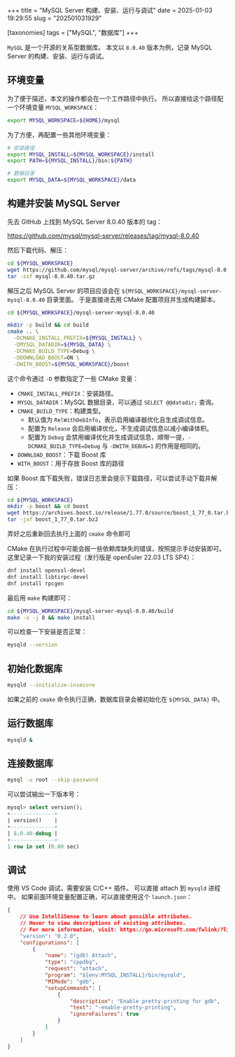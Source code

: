 +++
title = "MySQL Server 构建、安装、运行与调试"
date = 2025-01-03 19:29:55
slug = "202501031929"

[taxonomies]
tags = ["MySQL", "数据库"]
+++

`MySQL` 是一个开源的关系型数据库。
本文以 `8.0.40` 版本为例，记录 MySQL Server 的构建、安装、运行与调试。

<!-- more -->

## 环境变量

为了便于描述，本文的操作都会在一个工作路径中执行。
所以直接给这个路径配一个环境变量 `MYSQL_WORKSPACE`：

```sh
export MYSQL_WORKSPACE=${HOME}/mysql
```

为了方便，再配置一些其他环境变量：

```sh
# 安装路径
export MYSQL_INSTALL=${MYSQL_WORKSPACE}/install
export PATH=${MYSQL_INSTALL}/bin:${PATH}

# 数据目录
export MYSQL_DATA=${MYSQL_WORKSPACE}/data
```

## 构建并安装 MySQL Server

先去 GitHub 上找到 MySQL Server 8.0.40 版本的 tag：

<https://github.com/mysql/mysql-server/releases/tag/mysql-8.0.40>

然后下载代码、解压：

```sh
cd ${MYSQL_WORKSPACE}
wget https://github.com/mysql/mysql-server/archive/refs/tags/mysql-8.0.40.tar.gz
tar -zxf mysql-8.0.40.tar.gz
```

解压之后 MySQL Server 的项目应该会在 `${MYSQL_WORKSPACE}/mysql-server-mysql-8.0.40` 目录里面。
于是直接进去用 CMake 配置项目并生成构建脚本。

```sh
cd ${MYSQL_WORKSPACE}/mysql-server-mysql-8.0.40

mkdir -p build && cd build
cmake .. \
  -DCMAKE_INSTALL_PREFIX=${MYSQL_INSTALL} \
  -DMYSQL_DATADIR=${MYSQL_DATA} \
  -DCMAKE_BUILD_TYPE=Debug \
  -DDOWNLOAD_BOOST=ON \
  -DWITH_BOOST=${MYSQL_WORKSPACE}/boost
```

这个命令通过 `-D` 参数指定了一些 CMake 变量：

- `CMAKE_INSTALL_PREFIX`：安装路径。
- `MYSQL_DATADIR`：MySQL 数据目录，可以通过 `SELECT @@datadir;` 查询。
- `CMAKE_BUILD_TYPE`：构建类型。
    - 默认值为 `RelWithDebInfo`，表示启用编译器优化且生成调试信息。
    - 配置为 `Release` 会启用编译优化，不生成调试信息以减小编译体积。
    - 配置为 `Debug` 会禁用编译优化并生成调试信息，顺带一提，`-DCMAKE_BUILD_TYPE=Debug` 与 `-DWITH_DEBUG=1` 的作用是相同的。
- `DOWNLOAD_BOOST`：下载 Boost 库
- `WITH_BOOST`：用于存放 Boost 库的路径

如果 Boost 库下载失败，错误日志里会提示下载路径，可以尝试手动下载并解压：

```sh
cd ${MYSQL_WORKSPACE}
mkdir -p boost && cd boost
wget https://archives.boost.io/release/1.77.0/source/boost_1_77_0.tar.bz2
tar -jxf boost_1_77_0.tar.bz2
```

弄好之后重新回去执行上面的 `cmake` 命令即可

CMake 在执行过程中可能会报一些依赖库缺失的错误，按照提示手动安装即可。
这里记录一下我的安装过程（发行版是 openEuler 22.03 LTS SP4）：

```sh
dnf install openssl-devel
dnf install libtirpc-devel
dnf install rpcgen
```

最后用 `make` 构建即可：

```sh
cd ${MYSQL_WORKSPACE}/mysql-server-mysql-8.0.40/build
make -s -j 8 && make install
```

可以检查一下安装是否正常：

```sh
mysqld --version
```

## 初始化数据库

```sh
mysqld --initialize-insecure
```

如果之前的 `cmake` 命令执行正确，数据库目录会被初始化在 `${MYSQL_DATA}` 中。

## 运行数据库

```sh
mysqld &
```

## 连接数据库

```sh
mysql -u root --skip-password
```

可以尝试输出一下版本号：

```sql
mysql> select version();
+--------------+
| version()    |
+--------------+
| 8.0.40-debug |
+--------------+
1 row in set (0.00 sec)

```

## 调试

使用 VS Code 调试，需要安装 C/C++ 插件。
可以直接 attach 到 `mysqld` 进程中。
如果前面环境变量配置正确，可以直接使用这个 `launch.json`：

```json
{
    // Use IntelliSense to learn about possible attributes.
    // Hover to view descriptions of existing attributes.
    // For more information, visit: https://go.microsoft.com/fwlink/?linkid=830387
    "version": "0.2.0",
    "configurations": [
        {
            "name": "(gdb) Attach",
            "type": "cppdbg",
            "request": "attach",
            "program": "${env:MYSQL_INSTALL}/bin/mysqld",
            "MIMode": "gdb",
            "setupCommands": [
                {
                    "description": "Enable pretty-printing for gdb",
                    "text": "-enable-pretty-printing",
                    "ignoreFailures": true
                }
            ]
        }
    ]
}
```
